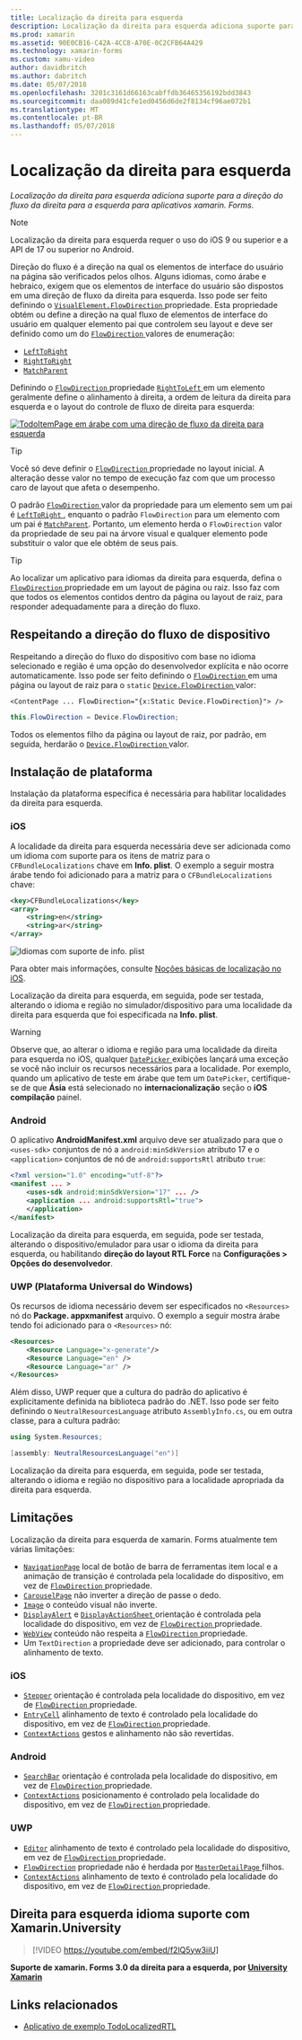 ```yaml
---
title: Localização da direita para esquerda
description: Localização da direita para esquerda adiciona suporte para a direção do fluxo da direita para a esquerda para aplicativos xamarin. Forms.
ms.prod: xamarin
ms.assetid: 90E0CB16-C42A-4CC8-A70E-0C2CFB64A429
ms.technology: xamarin-forms
ms.custom: xamu-video
author: davidbritch
ms.author: dabritch
ms.date: 05/07/2018
ms.openlocfilehash: 3201c3161d66163cabffdb36465356192bdd3843
ms.sourcegitcommit: daa089d41cfe1ed0456d6de2f8134cf96ae072b1
ms.translationtype: MT
ms.contentlocale: pt-BR
ms.lasthandoff: 05/07/2018
---
```

# <a name="right-to-left-localization"></a>Localização da direita para esquerda

_Localização da direita para esquerda adiciona suporte para a direção do fluxo da direita para a esquerda para aplicativos xamarin. Forms._

> [!NOTE]
> Localização da direita para esquerda requer o uso do iOS 9 ou superior e a API de 17 ou superior no Android.

Direção do fluxo é a direção na qual os elementos de interface do usuário na página são verificados pelos olhos. Alguns idiomas, como árabe e hebraico, exigem que os elementos de interface do usuário são dispostos em uma direção de fluxo da direita para esquerda. Isso pode ser feito definindo o [ `VisualElement.FlowDirection` ](xref:Xamarin.Forms.VisualElement.FlowDirection) propriedade. Esta propriedade obtém ou define a direção na qual fluxo de elementos de interface do usuário em qualquer elemento pai que controlem seu layout e deve ser definido como um do [ `FlowDirection` ](xref:Xamarin.Forms.FlowDirection) valores de enumeração:

- [`LeftToRight`](xref:Xamarin.Forms.FlowDirection.LeftToRight)
- [`RightToRight`](xref:Xamarin.Forms.FlowDirection.RightToLeft)
- [`MatchParent`](xref:Xamarin.Forms.FlowDirection.MatchParent)

Definindo o [ `FlowDirection` ](xref:Xamarin.Forms.VisualElement.FlowDirection) propriedade [ `RightToLeft` ](xref:Xamarin.Forms.FlowDirection.RightToLeft) em um elemento geralmente define o alinhamento à direita, a ordem de leitura da direita para esquerda e o layout do controle de fluxo de direita para esquerda:

[![TodoItemPage em árabe com uma direção de fluxo da direita para esquerda](rtl-images/TodoItemPage-Arabic.png "TodoItemPage em árabe com uma direção de fluxo da direita para esquerda")](rtl-images/TodoItemPage-Arabic-Large.png#lightbox "TodoItemPage em árabe com uma direção de fluxo da direita para esquerda")

> [!TIP]
> Você só deve definir o [ `FlowDirection` ](xref:Xamarin.Forms.VisualElement.FlowDirection) propriedade no layout inicial. A alteração desse valor no tempo de execução faz com que um processo caro de layout que afeta o desempenho.

O padrão [ `FlowDirection` ](xref:Xamarin.Forms.VisualElement.FlowDirection) valor da propriedade para um elemento sem um pai é [ `LeftToRight` ](xref:Xamarin.Forms.FlowDirection.LeftToRight), enquanto o padrão `FlowDirection` para um elemento com um pai é [ `MatchParent`](xref:Xamarin.Forms.FlowDirection.MatchParent). Portanto, um elemento herda o `FlowDirection` valor da propriedade de seu pai na árvore visual e qualquer elemento pode substituir o valor que ele obtém de seus pais.

> [!TIP]
> Ao localizar um aplicativo para idiomas da direita para esquerda, defina o [ `FlowDirection` ](xref:Xamarin.Forms.VisualElement.FlowDirection) propriedade em um layout de página ou raiz. Isso faz com que todos os elementos contidos dentro da página ou layout de raiz, para responder adequadamente para a direção do fluxo.

## <a name="respecting-device-flow-direction"></a>Respeitando a direção do fluxo de dispositivo

Respeitando a direção do fluxo do dispositivo com base no idioma selecionado e região é uma opção do desenvolvedor explícita e não ocorre automaticamente. Isso pode ser feito definindo o [ `FlowDirection` ](xref:Xamarin.Forms.VisualElement.FlowDirection) em uma página ou layout de raiz para o `static` [ `Device.FlowDirection` ](xref:Xamarin.Forms.Device.FlowDirection) valor:

```xaml
<ContentPage ... FlowDirection="{x:Static Device.FlowDirection}"> />
```

```csharp
this.FlowDirection = Device.FlowDirection;
```

Todos os elementos filho da página ou layout de raiz, por padrão, em seguida, herdarão o [ `Device.FlowDirection` ](xref:Xamarin.Forms.Device.FlowDirection) valor.

## <a name="platform-setup"></a>Instalação de plataforma

Instalação da plataforma específica é necessária para habilitar localidades da direita para esquerda.

### <a name="ios"></a>iOS

A localidade da direita para esquerda necessária deve ser adicionada como um idioma com suporte para os itens de matriz para o `CFBundleLocalizations` chave em **Info. plist**. O exemplo a seguir mostra árabe tendo foi adicionado para a matriz para o `CFBundleLocalizations` chave:

```xml
<key>CFBundleLocalizations</key>
<array>
    <string>en</string>
    <string>ar</string>
</array>
```

![Idiomas com suporte de info. plist](rtl-images/ios-locales.png "Info. plist de idiomas com suporte")

Para obter mais informações, consulte [Noções básicas de localização no iOS](https://docs.microsoft.com/en-gb/xamarin/ios/app-fundamentals/localization/#localization-basics-in-ios).

Localização da direita para esquerda, em seguida, pode ser testada, alterando o idioma e região no simulador/dispositivo para uma localidade da direita para esquerda que foi especificada na **Info. plist**.

> [!WARNING]
> Observe que, ao alterar o idioma e região para uma localidade da direita para esquerda no iOS, qualquer [ `DatePicker` ](xref:Xamarin.Forms.DatePicker) exibições lançará uma exceção se você não incluir os recursos necessários para a localidade. Por exemplo, quando um aplicativo de teste em árabe que tem um `DatePicker`, certifique-se de que **Ásia** está selecionado no **internacionalização** seção o **iOS compilação** painel.

### <a name="android"></a>Android

O aplicativo **AndroidManifest.xml** arquivo deve ser atualizado para que o `<uses-sdk>` conjuntos de nó a `android:minSdkVersion` atributo 17 e o `<application>` conjuntos de nó de `android:supportsRtl` atributo `true`:

```xml
<?xml version="1.0" encoding="utf-8"?>
<manifest ... >
    <uses-sdk android:minSdkVersion="17" ... />
    <application ... android:supportsRtl="true">
    </application>
</manifest>
```

Localização da direita para esquerda, em seguida, pode ser testada, alterando o dispositivo/emulador para usar o idioma da direita para esquerda, ou habilitando **direção do layout RTL Force** na **Configurações > Opções do desenvolvedor**.

### <a name="universal-windows-platform-uwp"></a>UWP (Plataforma Universal do Windows)

Os recursos de idioma necessário devem ser especificados no `<Resources>` nó do **Package. appxmanifest** arquivo. O exemplo a seguir mostra árabe tendo foi adicionado para o `<Resources>` nó:

```xml
<Resources>
    <Resource Language="x-generate"/>
    <Resource Language="en" />
    <Resource Language="ar" />
</Resources>
```

Além disso, UWP requer que a cultura do padrão do aplicativo é explicitamente definida na biblioteca padrão do .NET. Isso pode ser feito definindo o `NeutralResourcesLanguage` atributo `AssemblyInfo.cs`, ou em outra classe, para a cultura padrão:

```csharp
using System.Resources;

[assembly: NeutralResourcesLanguage("en")]
```

Localização da direita para esquerda, em seguida, pode ser testada, alterando o idioma e região no dispositivo para a localidade apropriada da direita para esquerda.

## <a name="limitations"></a>Limitações

Localização da direita para esquerda de xamarin. Forms atualmente tem várias limitações:

- [`NavigationPage`](xref:Xamarin.Forms.NavigationPage) local de botão de barra de ferramentas item local e a animação de transição é controlada pela localidade do dispositivo, em vez de [ `FlowDirection` ](xref:Xamarin.Forms.VisualElement.FlowDirection) propriedade.
- [`CarouselPage`](xref:Xamarin.Forms.CarouselPage) não inverter a direção de passe o dedo.
- [`Image`](xref:Xamarin.Forms.Image) o conteúdo visual não inverte.
- [`DisplayAlert`](https://developer.xamarin.com/api/member/Xamarin.Forms.Page.DisplayAlert/p/System.String/System.String/System.String/) e [ `DisplayActionSheet` ](https://developer.xamarin.com/api/member/Xamarin.Forms.Page.DisplayActionSheet/p/System.String/System.String/System.String/System.String[]/) orientação é controlada pela localidade do dispositivo, em vez de [ `FlowDirection` ](xref:Xamarin.Forms.VisualElement.FlowDirection) propriedade.
- [`WebView`](xref:Xamarin.Forms.WebView) conteúdo não respeita a [ `FlowDirection` ](xref:Xamarin.Forms.VisualElement.FlowDirection) propriedade.
- Um `TextDirection` a propriedade deve ser adicionado, para controlar o alinhamento de texto.

### <a name="ios"></a>iOS

- [`Stepper`](xref:Xamarin.Forms.Stepper) orientação é controlada pela localidade do dispositivo, em vez de [ `FlowDirection` ](xref:Xamarin.Forms.VisualElement.FlowDirection) propriedade.
- [`EntryCell`](xref:Xamarin.Forms.EntryCell) alinhamento de texto é controlado pela localidade do dispositivo, em vez de [ `FlowDirection` ](xref:Xamarin.Forms.VisualElement.FlowDirection) propriedade.
- [`ContextActions`](xref:Xamarin.Forms.Cell.ContextActions) gestos e alinhamento não são revertidas.

### <a name="android"></a>Android

- [`SearchBar`](xref:Xamarin.Forms.SearchBar) orientação é controlada pela localidade do dispositivo, em vez de [ `FlowDirection` ](xref:Xamarin.Forms.VisualElement.FlowDirection) propriedade.
- [`ContextActions`](xref:Xamarin.Forms.Cell.ContextActions) posicionamento é controlado pela localidade do dispositivo, em vez de [ `FlowDirection` ](xref:Xamarin.Forms.VisualElement.FlowDirection) propriedade.

### <a name="uwp"></a>UWP

- [`Editor`](xref:Xamarin.Forms.Editor) alinhamento de texto é controlado pela localidade do dispositivo, em vez de [ `FlowDirection` ](xref:Xamarin.Forms.VisualElement.FlowDirection) propriedade.
- [`FlowDirection`](xref:Xamarin.Forms.VisualElement.FlowDirection) propriedade não é herdada por [ `MasterDetailPage` ](xref:Xamarin.Forms.MasterDetailPage) filhos.
- [`ContextActions`](xref:Xamarin.Forms.Cell.ContextActions) alinhamento de texto é controlado pela localidade do dispositivo, em vez de [ `FlowDirection` ](xref:Xamarin.Forms.VisualElement.FlowDirection) propriedade.

## <a name="right-to-left-language-support-with-xamarinuniversity"></a>Direita para esquerda idioma suporte com Xamarin.University

> [!VIDEO https://youtube.com/embed/f2lQ5yw3iiU]

**Suporte de xamarin. Forms 3.0 da direita para a esquerda, por [University Xamarin](https://university.xamarin.com/)**

## <a name="related-links"></a>Links relacionados

- [Aplicativo de exemplo TodoLocalizedRTL](https://developer.xamarin.com/samples/xamarin-forms/TodoLocalizedRTL/)
